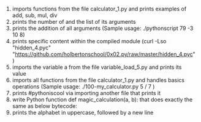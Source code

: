 1. imports functions from the file calculator_1.py and prints examples of add, sub, mul, div
2. prints the number of and the list of its arguments
3. prints the addition of all arguments (Sample usage: ./pythonscript 79 -3 10 8)
4. prints specific content within the compiled module (curl -Lso "hidden_4.pyc" "https://github.com/holbertonschool/0x02.py/raw/master/hidden_4.pyc")
5. imports the variable a from the file variable_load_5.py and prints its value
6. imports all functions from the file calculator_1.py and handles basics operations (Sample usage: ./100-my_calculator.py 5 / 7 )
7. prints #pythoniscool via importing another file that prints it
8. write Python function def magic_calculation(a, b): that does exactly the same as below bytecode:
9. prints the alphabet in uppercase, followed by a new line
